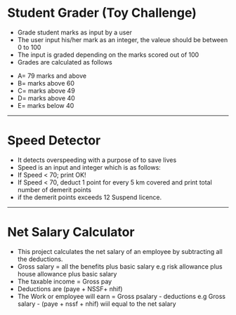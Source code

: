 # Student Grader (Toy Challenge)

* Grade student marks as input by a user
* The user input his/her mark as an integer, the valeue should be between 0 to 100
* The input is graded depending on the marks scored out of 100
* Grades are calculated as follows
- A= 79 marks and above
- B= marks above 60
- C= marks above 49
- D= marks above 40
- E= marks below 40
**** 

# Speed Detector 
* It detects overspeeding with a purpose of  to save lives
* Speed is an input and integer which is as follows:
* If Speed < 70; print OK!
* If Speed < 70, deduct 1 point for every 5 km covered and print total number of demerit points
* if the demerit points exceeds 12 Suspend licence.

****

 # Net Salary Calculator 
 * This project calculates the net salary of an employee by subtracting all the deductions.
 * Gross salary = all the benefits plus basic salary e.g risk allowance plus house allowance plus basic salary
* The taxable income = Gross pay
* Deductions are (paye + NSSF+ nhif)
* The Work or employee will earn  = Gross psalary - deductions e.g Gross salary - (paye + nssf + nhif) wiil equal to the net salary
    